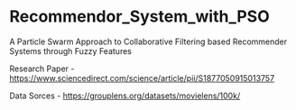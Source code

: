 # Recommendor_System_with_PSO

A Particle Swarm Approach to Collaborative Filtering based Recommender Systems through Fuzzy Features

Research Paper - https://www.sciencedirect.com/science/article/pii/S1877050915013757

Data Sorces - https://grouplens.org/datasets/movielens/100k/
